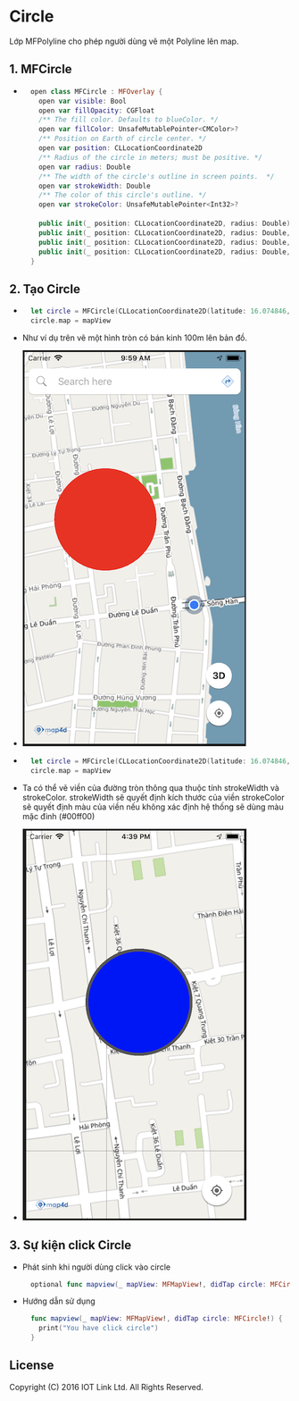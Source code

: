 # Circle
Lớp MFPolyline cho phép người dùng vẽ một Polyline lên map.


## 1. MFCircle

  -  
    ```swift
      open class MFCircle : MFOverlay {
        open var visible: Bool
        open var fillOpacity: CGFloat
        /** The fill color. Defaults to blueColor. */
        open var fillColor: UnsafeMutablePointer<CMColor>?
        /** Position on Earth of circle center. */
        open var position: CLLocationCoordinate2D
        /** Radius of the circle in meters; must be positive. */
        open var radius: Double
        /** The width of the circle's outline in screen points.  */
        open var strokeWidth: Double
        /** The color of this circle's outline. */
        open var strokeColor: UnsafeMutablePointer<Int32>?
        
        public init(_ position: CLLocationCoordinate2D, radius: Double)
        public init(_ position: CLLocationCoordinate2D, radius: Double, fillColor: Any!, fillOpacity: CGFloat)
        public init(_ position: CLLocationCoordinate2D, radius: Double, fillColor: Any!, fillOpacity: CGFloat, strokeWidth: Double, strokeColor: Any!)
        public init(_ position: CLLocationCoordinate2D, radius: Double, fillColor: Any!, fillOpacity: CGFloat, strokeWidth: Double, strokeColor: Any!, zIndex: Float)
      }
    ```

## 2. Tạo Circle 

  -
    ```swift
      let circle = MFCircle(CLLocationCoordinate2D(latitude: 16.074846, longitude: 108.221426), radius: 100, fill: .blue, fillOpacity: 1.0, strokeWidth: 3.0, stroke: .white, zIndex: 1.0)
      circle.map = mapView
    ```
  - Như ví dụ trên vẽ một hình tròn có bán kinh 100m lên bản đồ.
  
  -  ![MAP4DSDK](../resources/6-circle.png)
  
  -
    ```swift
      let circle = MFCircle(CLLocationCoordinate2D(latitude: 16.074846, longitude: 108.221426), radius: 100, fill: .red, fillOpacity: 1.0)
      circle.map = mapView
    ```
  - Ta có thể vẽ viền của đường tròn thông qua thuộc tính strokeWidth và strokeColor. strokeWidth sẽ quyết định kích thước của viền strokeColor sẽ quyết định màu của viền nếu không xác định hệ thống sẽ dùng màu mặc đinh (#00ff00)
  
  -  ![MAP4DSDK](../resources/6-circle-stroke.png)
## 3. Sự kiện click Circle 

  - Phát sinh khi người dùng click vào circle 
    ```swift
      optional func mapview(_ mapView: MFMapView!, didTap circle: MFCircle!)
    ```
  - Hướng dẫn sử dụng
    ```swift
      func mapview(_ mapView: MFMapView!, didTap circle: MFCircle!) {
        print("You have click circle")
      }
    ```


License
-------

Copyright (C) 2016 IOT Link Ltd. All Rights Reserved.
